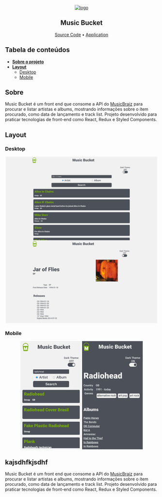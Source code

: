 <section align='center'>
  <a href='https://music-bucket.vercel.app' target="_blank">
    <img src="https://music-bucket.vercel.app/images/mb_icon_opt.svg" alt="logo" />
  </a>
  <h1 align='center'>Music Bucket</h1>
  <a href="https://github.com/leo606/MusicBucket">Source Code</a> •
  <a href="https://music-bucket.vercel.app">Application</a>
</section>



## Tabela de conteúdos
  * [**Sobre o projeto**](#Sobre)
  * [**Layout**](#Layout)
    * [Desktop](#Desktop)
    * [Mobile](#Mobile)

## Sobre
  Music Bucket é um front end que consome a API do [MusicBraiz](https://musicbrainz.org/doc/MusicBrainz_API) para procurar e listar artistas e albums, mostrando informações sobre o ítem procurado, como data de lançamento e track list.
  Projeto desenvolvido para praticar tecnologias de front-end como React, Redux e Styled Components.

## Layout
  ### Desktop
  <div align='center'>
    <img align='center' width='500' src="images/web_home.jpg" alt="web page screenshot" />
    <br/>
    <img align='center' width='500' src="images/web_release.jpg" alt="web page screenshot" />
  </div>

  ### Mobile
  <div align='center'>
    <img align='center' width='200' src="images/mob_home.jpg" alt="" />
    <img align='center' width='200' src="images/mob_artist.jpg" alt="" />
  </div>

## kajsdhfkjsdhf
  Music Bucket é um front end que consome a API do [MusicBraiz](https://musicbrainz.org/doc/MusicBrainz_API) para procurar e listar artistas e albums, mostrando informações sobre o ítem procurado, como data de lançamento e track list.
  Projeto desenvolvido para praticar tecnologias de front-end como React, Redux e Styled Components.